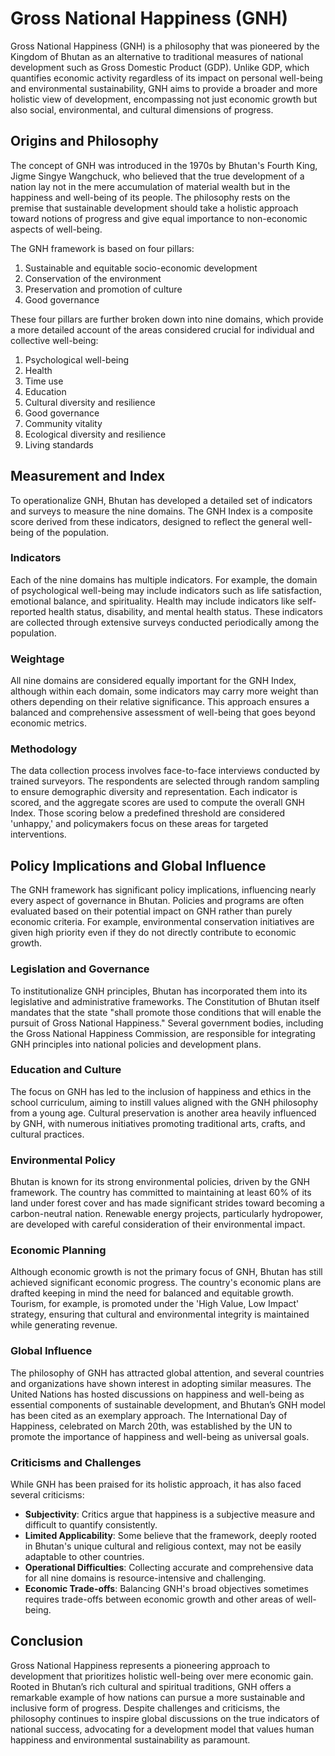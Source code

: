 # Gross National Happiness (GNH)

Gross National Happiness (GNH) is a philosophy that was pioneered by the Kingdom of Bhutan as an alternative to traditional measures of national development such as Gross Domestic Product (GDP). Unlike GDP, which quantifies economic activity regardless of its impact on personal well-being and environmental sustainability, GNH aims to provide a broader and more holistic view of development, encompassing not just economic growth but also social, environmental, and cultural dimensions of progress.

## Origins and Philosophy

The concept of GNH was introduced in the 1970s by Bhutan's Fourth King, Jigme Singye Wangchuck, who believed that the true development of a nation lay not in the mere accumulation of material wealth but in the happiness and well-being of its people. The philosophy rests on the premise that sustainable development should take a holistic approach toward notions of progress and give equal importance to non-economic aspects of well-being.

The GNH framework is based on four pillars:
1. Sustainable and equitable socio-economic development
2. Conservation of the environment
3. Preservation and promotion of culture
4. Good governance

These four pillars are further broken down into nine domains, which provide a more detailed account of the areas considered crucial for individual and collective well-being:
1. Psychological well-being
2. Health
3. Time use
4. Education
5. Cultural diversity and resilience
6. Good governance
7. Community vitality
8. Ecological diversity and resilience
9. Living standards

## Measurement and Index

To operationalize GNH, Bhutan has developed a detailed set of indicators and surveys to measure the nine domains. The GNH Index is a composite score derived from these indicators, designed to reflect the general well-being of the population.

### Indicators

Each of the nine domains has multiple indicators. For example, the domain of psychological well-being may include indicators such as life satisfaction, emotional balance, and spirituality. Health may include indicators like self-reported health status, disability, and mental health status. These indicators are collected through extensive surveys conducted periodically among the population.

### Weightage

All nine domains are considered equally important for the GNH Index, although within each domain, some indicators may carry more weight than others depending on their relative significance. This approach ensures a balanced and comprehensive assessment of well-being that goes beyond economic metrics.

### Methodology

The data collection process involves face-to-face interviews conducted by trained surveyors. The respondents are selected through random sampling to ensure demographic diversity and representation. Each indicator is scored, and the aggregate scores are used to compute the overall GNH Index. Those scoring below a predefined threshold are considered 'unhappy,' and policymakers focus on these areas for targeted interventions.

## Policy Implications and Global Influence

The GNH framework has significant policy implications, influencing nearly every aspect of governance in Bhutan. Policies and programs are often evaluated based on their potential impact on GNH rather than purely economic criteria. For example, environmental conservation initiatives are given high priority even if they do not directly contribute to economic growth.

### Legislation and Governance

To institutionalize GNH principles, Bhutan has incorporated them into its legislative and administrative frameworks. The Constitution of Bhutan itself mandates that the state "shall promote those conditions that will enable the pursuit of Gross National Happiness." Several government bodies, including the Gross National Happiness Commission, are responsible for integrating GNH principles into national policies and development plans.

### Education and Culture

The focus on GNH has led to the inclusion of happiness and ethics in the school curriculum, aiming to instill values aligned with the GNH philosophy from a young age. Cultural preservation is another area heavily influenced by GNH, with numerous initiatives promoting traditional arts, crafts, and cultural practices.

### Environmental Policy

Bhutan is known for its strong environmental policies, driven by the GNH framework. The country has committed to maintaining at least 60% of its land under forest cover and has made significant strides toward becoming a carbon-neutral nation. Renewable energy projects, particularly hydropower, are developed with careful consideration of their environmental impact.

### Economic Planning

Although economic growth is not the primary focus of GNH, Bhutan has still achieved significant economic progress. The country's economic plans are drafted keeping in mind the need for balanced and equitable growth. Tourism, for example, is promoted under the 'High Value, Low Impact' strategy, ensuring that cultural and environmental integrity is maintained while generating revenue.

### Global Influence

The philosophy of GNH has attracted global attention, and several countries and organizations have shown interest in adopting similar measures. The United Nations has hosted discussions on happiness and well-being as essential components of sustainable development, and Bhutan’s GNH model has been cited as an exemplary approach. The International Day of Happiness, celebrated on March 20th, was established by the UN to promote the importance of happiness and well-being as universal goals.

### Criticisms and Challenges

While GNH has been praised for its holistic approach, it has also faced several criticisms:
* **Subjectivity**: Critics argue that happiness is a subjective measure and difficult to quantify consistently.
* **Limited Applicability**: Some believe that the framework, deeply rooted in Bhutan's unique cultural and religious context, may not be easily adaptable to other countries.
* **Operational Difficulties**: Collecting accurate and comprehensive data for all nine domains is resource-intensive and challenging.
* **Economic Trade-offs**: Balancing GNH's broad objectives sometimes requires trade-offs between economic growth and other areas of well-being.

## Conclusion

Gross National Happiness represents a pioneering approach to development that prioritizes holistic well-being over mere economic gain. Rooted in Bhutan’s rich cultural and spiritual traditions, GNH offers a remarkable example of how nations can pursue a more sustainable and inclusive form of progress. Despite challenges and criticisms, the philosophy continues to inspire global discussions on the true indicators of national success, advocating for a development model that values human happiness and environmental sustainability as paramount.